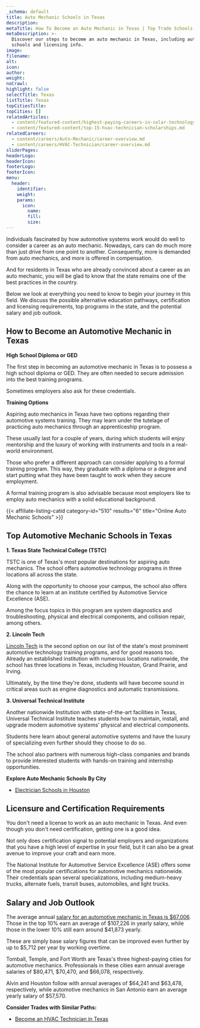 ```yaml
---
_schema: default
title: Auto Mechanic Schools in Texas
description:
metaTitle: How To Become an Auto Mechanic in Texas | Top Trade Schools
metaDescription: >-
  Discover our steps to become an auto mechanic in Texas, including automotive
  schools and licensing info.
image:
filename:
alt:
icon:
author:
weight:
noCrawl:
highlight: false
selectTitle: Texas
listTitle: Texas
topCitiesTitle:
topCities: []
relatedArticles:
  - content/featured-content/highest-paying-careers-in-solar-technology.md
  - content/featured-content/top-15-hvac-technician-scholarships.md
relatedCareers:
  - content/careers/Auto-Mechanic/career-overview.md
  - content/careers/HVAC-Technician/career-overview.md
sliderPages:
headerLogo:
headerIcon:
footerLogo:
footerIcon:
menu:
  header:
    identifier:
    weight:
    params:
      icon:
        name:
        fill:
        size:
---
```

Individuals fascinated by how automotive systems work would do well to consider a career as an auto mechanic. Nowadays, cars can do much more than just drive from one point to another. Consequently, more is demanded from auto mechanics, and more is offered in compensation.

And for residents in Texas who are already convinced about a career as an auto mechanic, you will be glad to know that the state remains one of the best practices in the country.

Below we look at everything you need to know to begin your journey in this field. We discuss the possible alternative education pathways, certification and licensing requirements, top programs in the state, and the potential salary and job outlook.

## **How to Become an Automotive Mechanic in Texas**

**High School Diploma or GED**

The first step in becoming an automotive mechanic in Texas is to possess a high school diploma or GED. They are often needed to secure admission into the best training programs.

Sometimes employers also ask for these credentials.

**Training Options**

Aspiring auto mechanics in Texas have two options regarding their automotive systems training. They may learn under the tutelage of practicing auto mechanics through an apprenticeship program.

These usually last for a couple of years, during which students will enjoy mentorship and the luxury of working with instruments and tools in a real-world environment.

Those who prefer a different approach can consider applying to a formal training program. This way, they graduate with a diploma or a degree and start putting what they have been taught to work when they secure employment.

A formal training program is also advisable because most employers like to employ auto mechanics with a solid educational background.

{{< affiliate-listing-catid category-id="510" results="6" title="Online Auto Mechanic Schools" >}}

## **Top Automotive Mechanic Schools in Texas**

**1\. Texas State Technical College (TSTC)**

TSTC is one of Texas's most popular destinations for aspiring auto mechanics. The school offers automotive technology programs in three locations all across the state.

Along with the opportunity to choose your campus, the school also offers the chance to learn at an institute certified by Automotive Service Excellence (ASE).

Among the focus topics in this program are system diagnostics and troubleshooting, physical and electrical components, and collision repair, among others.

**2\. Lincoln Tech**

[Lincoln Tech](https://www.lincolntech.edu/careers/automotive/automotive-technology) is the second option on our list of the state's most prominent automotive technology training programs, and for good reasons too. Already an established institution with numerous locations nationwide, the school has three locations in Texas, including Houston, Grand Prairie, and Irving.

Ultimately, by the time they're done, students will have become sound in critical areas such as engine diagnostics and automatic transmissions.

**3\. Universal Technical Institute**

Another nationwide Institution with state-of-the-art facilities in Texas, Universal Technical Institute teaches students how to maintain, install, and upgrade modern automotive systems' physical and electrical components.

Students here learn about general automotive systems and have the luxury of specializing even further should they choose to do so.

The school also partners with numerous high-class companies and brands to provide interested students with hands-on training and internship opportunities.

**Explore Auto Mechanic Schools By City**

* [Electrician Schools in Houston](https://toptradeschools.com/near-you/electrician/texas/houston/)

## **Licensure and Certification Requirements**

You don't need a license to work as an auto mechanic in Texas. And even though you don't need certification, getting one is a good idea.

Not only does certification signal to potential employers and organizations that you have a high level of expertise in your field, but it can also be a great avenue to improve your craft and earn more.

The National Institute for Automotive Service Excellence (ASE) offers some of the most popular certifications for automotive mechanics nationwide. Their credentials span several specializations, including medium-heavy trucks, alternate fuels, transit buses, automobiles, and light trucks.

## **Salary and Job Outlook**

The average annual [salary for an automotive mechanic in Texas is $67,006](https://www.bls.gov/oes/current/oes493023.htm). Those in the top 10% earn an average of $107,226 in yearly salary, while those in the lower 10% still earn around $41,873 yearly.

These are simply base salary figures that can be improved even further by up to $5,712 per year by working overtime.

Tomball, Temple, and Fort Worth are Texas's three highest-paying cities for automotive mechanics. Professionals in these cities earn annual average salaries of $80,471, $70,470, and $66,078, respectively.

Alvin and Houston follow with annual averages of $64,241 and $63,478, respectively, while automotive mechanics in San Antonio earn an average yearly salary of $57,570.

**Consider Trades with Similar Paths:**

* [Become an HVAC Technician in Texas](https://toptradeschools.com/near-you/hvac/texas/)